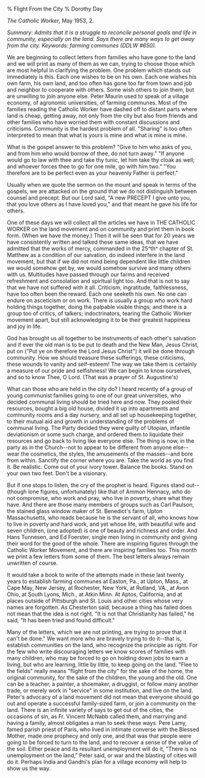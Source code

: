% Flight From the City
% Dorothy Day

*The Catholic Worker*, May 1953, 2.

*Summary: Admits that it is a struggle to reconcile personal goals and
life in community, especially on the land. Says there are many ways to
get away from the city. Keywords: farming communes (DDLW \#650).*

We are beginning to collect letters from families who have gone to the
land and we will print as many of them as we can, trying to choose those
which are most helpful in clarifying the problem. One problem which
stands out immediately is this. Each one wishes to be on his own. Each
one wishes his own farm, his own land, and too often has gone too far
from town and job and neighbor to cooperate with others. Some wish
others to join them, but are unwilling to join anyone else. Peter Maurin
used to speak of a village economy, of agronomic universities, of
farming communes. Most of the families reading the Catholic Worker have
dashed off to distant parts where land is cheap, getting away, not only
from the city but also from friends and other families who have worried
them with constant discussions and criticisms. Community is the hardest
problem of all. "Sharing" is too often interpreted to mean that what is
yours is mine and what is mine is mine.

What is the gospel answer to this problem? "Give to him who asks of you,
and from him who would borrow of thee, do not turn away." "If anyone
would go to law with thee and take thy tunic, let him take thy cloak as
well; and whoever forces thee to go for one mile, go with him two." "You
therefore are to be perfect even as your heavenly Father is perfect."

Usually when we quote the sermon on the mount and speak in terms of the
gospels, we are attacked on the ground that we do not distinguish
between counsel and precept. But our Lord said, "A new PRECEPT I give
unto you, that you love others as I have loved you," and that meant he
gave his life for others.

One of these days we will collect all the articles we have in THE
CATHOLIC WORKER on the land movement and on community and print them in
book form. (When we have the money.) Then it will be seen that for 20
years we have consistently written and talked these same ideas, that we
have admitted that the works of mercy, commanded in the 25^th^ chapter
of St. Matthew as a condition of our salvation, do indeed interfere in
the land movement, but that if we did not mind being dependent like
little children we would somehow get by, we would somehow survive and
many others with us. Multitudes have passed through our farms and
received refreshment and consolation and spiritual light too. And that
is not to say that we have not suffered with it all. Criticism,
ingratitude, faithlessness, have too often been the reward. Each one
seeketh his own. No one can endure on asceticism or on work. There is
usually a group who work hard holding things together, doing the
palpable visible things; and there is a group too of critics, of
talkers; indoctrinators, tearing the Catholic Worker movement apart, but
still acknowledging it to be their greatest happiness and joy in life.

God has brought us all together to be instruments of each other's
salvation and if ever the old man is to be put to death and the New Man,
Jesus Christ, put on ("Put ye on therefore the Lord Jesus Christ") it
will be done through community. How we should treasure these sufferings,
these criticisms, these wounds to vanity and self-esteem! The way we
take them is certainly a measure of our pride and selfishness! We can
begin to know ourselves, and so to know Thee, O Lord. (That was a prayer
of St. Augustine's)

What can those who are held in the city do? I heard recently of a group
of young communist families going to one of our great universities, who
decided communal living should be tried here and now. They pooled their
resources, bought a big old house, divided it up into apartments and
community rooms and a day nursery, and all set up housekeeping together,
to their mutual aid and growth in understanding of the problems of
communal living. The Party decided they were guilty of Utopian,
infantile deviationism or some such charge, and ordered them to
liquidate their resources and go back to living like everyone else. The
thing is now, in the party as in the Church--not to appear to be
different from anyone else--wear the cosmetics, the styles, the
amusements of the masses--and bore from within. Sanctify the corner
where you are. Take the world as you find it. Be realistic. Come out of
your ivory tower. Balance the books. Stand on your own two feet. Don't
be a visionary.

But if one stops to listen, the cry of the prophet is heard. Figures
stand out--(though lone figures, unfortunately) like that of Ammon
Hennacy, who do not compromise, who work and pray, who live in poverty,
share what they have. And there are those many members of groups such as
Carl Paulson, the stained glass window maker of St. Benedict's farm,
Upton Massachusetts, who reads because he is the servant of all, who
knows how to live in poverty and hard work, and yet whose life, with
beautiful wife and seven children, (one adopted) is one of beauty and
richness and order. And Hans Tunnesen, and Ed Foerster, single men
living in community and giving their word for the good of the whole.
There are inspiring figures through the Catholic Worker Movement, and
there are inspiring families too. This month we print a few letters from
some of them. The best letters always remain unwritten of course.

It would take a book to write of the attempts made in these last twenty
years to establish farming communes at Easton, Pa., at Upton, Mass., at
Cape May, New Jersey, at Rochester, New York, at Rutland, VA., at Avon
Ohio, at South Lyons, Mich., at Atkin Minn. At Aptos, California, and at
places outside of Pittsburgh and St. Louis and other cities whose very
names are forgotten. As Chesterton said, because a thing has failed does
not mean that the idea is not right. "It is not that Christianity has
failed," he said, "It has been tried and found difficult."

Many of the letters, which we are not printing, are trying to prove that
it can't be done." We want more who are bravely trying to do it--that
is, establish communities on the land, who recognize the principle as
right. For the few who write discouraging letters we know scores of
families with many children, who may be forced to go on holding down
jobs to earn a living, but who are learning, little by little, to keep
going on the land. "Flee to the fields" really means "flight from the
city" for the sake of the home, the original community, for the sake of
the children, the young and the old. One can be a teacher, a painter, a
shoemaker, a druggist, or follow many another trade, or merely work in
"service" in some institution, and live on the land. Peter's advocacy of
a land movement did not mean that everyone should go out and operate a
successful family-sized farm, or join a community on the land. There is
an infinite variety of says to get out of the cities, the occasions of
sin, as Fr. Vincent McNabb called them, and marrying and having a
family, almost obligates a man to seek these ways. Pere Lamy, famed
parish priest of Paris, who lived in intimate converse with the Blessed
Mother, made one prophecy and only one, and that was that people were
going to be forced to turn to the land, and to recover a sense of the
value of the soil. Either peace and its resultant unemployment will do
it, "There is no unemployment on the land," Peter said, or war and the
blasting of cities will do it. Perhaps India and Gandhi's plan for a
village economy will help to show us the way.
